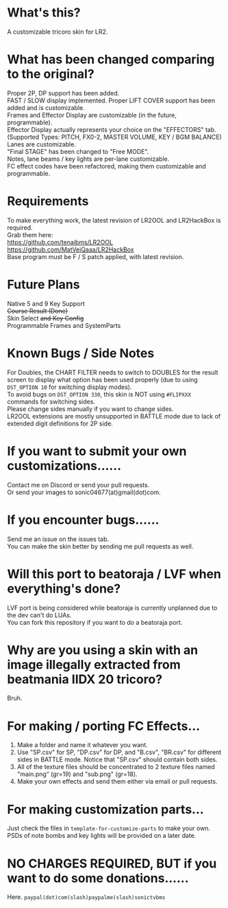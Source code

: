 # What's this?
 A customizable tricoro skin for LR2.  

# What has been changed comparing to the original?
Proper 2P, DP support has been added.  
FAST / SLOW display implemented.
Proper LIFT COVER support has been added and is customizable.  
Frames and Effector Display are customizable (in the future, programmable).  
Effector Display actually represents your choice on the "EFFECTORS" tab.  
(Supported Types: PITCH, FX0-2, MASTER VOLUME, KEY / BGM BALANCE)  
Lanes are customizable.  
"Final STAGE" has been changed to "Free MODE".  
Notes, lane beams / key lights are per-lane customizable.  
FC effect codes have been refactored, making them customizable and programmable.

# Requirements
To make everything work, the latest revision of LR2OOL and LR2HackBox is required.  
Grab them here:  
https://github.com/tenaibms/LR2OOL  
https://github.com/MatVeiQaaa/LR2HackBox  
Base program must be F / S patch applied, with latest revision.

# Future Plans
Native 5 and 9 Key Support  
~~Course Result (Done)~~  
Skin Select ~~and Key Config~~  
Programmable Frames and SystemParts

# Known Bugs / Side Notes
For Doubles, the CHART FILTER needs to switch to DOUBLES for the result screen to display what option has been used properly (due to using `DST_OPTION 10` for switching display modes).  
To avoid bugs on `DST_OPTION 330`, this skin is NOT using `#FLIPXXX` commands for switching sides.  
Please change sides manually if you want to change sides.  
LR2OOL extensions are mostly unsupported in BATTLE mode due to lack of extended digit definitions for 2P side.

# If you want to submit your own customizations......
Contact me on Discord or send your pull requests.  
Or send your images to sonic04677(at)gmail(dot)com.

# If you encounter bugs......
Send me an issue on the issues tab.  
You can make the skin better by sending me pull requests as well.


# Will this port to beatoraja / LVF when everything's done?
LVF port is being considered while beatoraja is currently unplanned due to the dev can't do LUAs.  
You can fork this repository if you want to do a beatoraja port.

# Why are you using a skin with an image illegally extracted from beatmania IIDX 20 tricoro?
Bruh.

# For making / porting FC Effects...
1. Make a folder and name it whatever you want.  
2. Use "SP.csv" for SP, "DP.csv" for DP, and "B.csv", "BR.csv" for different sides in BATTLE mode.
Notice that "SP.csv" should contain both sides.
3. All of the texture files should be concentrated to 2 texture files named "main.png“ (gr=19) and "sub.png" (gr=18).
4. Make your own effects and send them either via email or pull requests.

# For making customization parts...
Just check the files in `template-for-customize-parts` to make your own.  
PSDs of note bombs and key lights will be provided on a later date.

# NO CHARGES REQUIRED, BUT if you want to do some donations......
Here. `paypal(dot)com(slash)paypalme(slash)sonictvbms`
